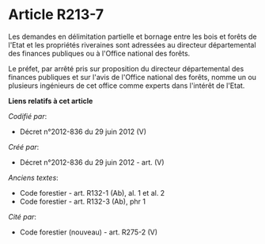 # Article R213-7

Les demandes en délimitation partielle et bornage entre les bois et forêts de l'Etat et les propriétés riveraines sont
adressées au directeur départemental des finances publiques ou à l'Office national des forêts.

Le préfet, par arrêté pris sur proposition du directeur départemental des finances publiques et sur l'avis de l'Office
national des forêts, nomme un ou plusieurs ingénieurs de cet office comme experts dans l'intérêt de l'Etat.

**Liens relatifs à cet article**

_Codifié par_:

  - Décret n°2012-836 du 29 juin 2012 (V)

_Créé par_:

  - Décret n°2012-836 du 29 juin 2012 - art. (V)

_Anciens textes_:

  - Code forestier - art. R132-1 (Ab), al. 1 et al. 2
  - Code forestier - art. R132-3 (Ab), phr 1

_Cité par_:

  - Code forestier (nouveau) - art. R275-2 (V)
